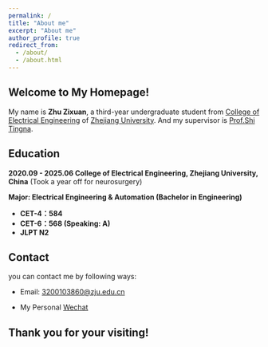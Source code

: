 ```yaml
---
permalink: /
title: "About me"
excerpt: "About me"
author_profile: true
redirect_from: 
  - /about/
  - /about.html
---
```


## Welcome to My Homepage!

My name is **Zhu Zixuan**, a third-year undergraduate student from [College of Electrical Engineering](http://ee.zju.edu.cn/) of [Zhejiang University](https://www.zju.edu.cn/).
And my supervisor is [Prof.Shi Tingna](https://person.zju.edu.cn/0018202). 



## Education

**2020.09 - 2025.06  College of Electrical Engineering, Zhejiang University, China** (Took a year off for neurosurgery)

**Major: Electrical Engineering & Automation (Bachelor in Engineering)**

* **CET-4：584**
* **CET-6：568 (Speaking: A)**
* **JLPT N2**



## Contact

you can contact me by following ways:

* Email: 3200103860@zju.edu.cn 

* My Personal [Wechat](https://ZhuZixuan0809.github.io/images/Wechat_zzx.png)



## Thank you for your visiting! 

